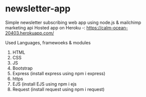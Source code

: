 # newsletter-app
Simple newsletter subscribing web app using node.js & mailchimp marketing api
Hosted app on Heroku -: 
https://calm-ocean-20403.herokuapp.com/

Used Languages, framewoeks & modules

1. HTML
2. CSS
3. JS
4. Bootstrap
5. Express (install express using npm i express)
6. https
7. EJS (install EJS using npm i ejs
8. Request (install request using npm i request)
